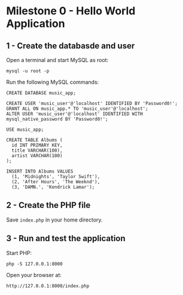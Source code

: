 # Milestone 0 - Hello World Application
## 1 - Create the databasde and user
Open a terminal and start MySQL as root:
```
mysql -u root -p
```
Run the following MySQL commands:
```
CREATE DATABASE music_app;

CREATE USER 'music_user'@'localhost' IDENTIFIED BY 'Password0!';
GRANT ALL ON music_app.* TO 'music_user'@'localhost';
ALTER USER 'music_user'@'localhost' IDENTIFIED WITH mysql_native_password BY 'Password0!';

USE music_app;

CREATE TABLE Albums (
  id INT PRIMARY KEY,
  title VARCHAR(100),
  artist VARCHAR(100)
);

INSERT INTO Albums VALUES
  (1, 'Midnights', 'Taylor Swift'),
  (2, 'After Hours', 'The Weeknd'),
  (3, 'DAMN.', 'Kendrick Lamar');
```

## 2 - Create the PHP file
Save `index.php` in your home directory.

## 3 - Run and test the application
Start PHP:
```
php -S 127.0.0.1:8000
```

Open your browser at:
```
http://127.0.0.1:8000/index.php
```